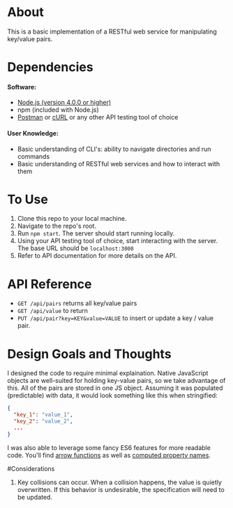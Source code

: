 # About
This is a basic implementation of a RESTful web service for manipulating key/value pairs.

# Dependencies

#### Software:
* [Node.js (version 4.0.0 or higher)](https://nodejs.org/en/download/)
* npm (included with Node.js)
* [Postman](https://www.getpostman.com/) or [cURL](https://curl.haxx.se/) or any other API testing tool of choice

#### User Knowledge:
* Basic understanding of CLI's: ability to navigate directories and run commands
* Basic understanding of RESTful web services and how to interact with them


# To Use
1. Clone this repo to your local machine.
2. Navigate to the repo's root.
3. Run `npm start`. The server should start running locally.
4. Using your API testing tool of choice, start interacting with the server. The base URL should be `localhost:3000`
5. Refer to API documentation for more details on the API.

# API Reference

* `GET /api/pairs` returns all key/value pairs
*  `GET /api/value` to return
*  `PUT /api/pair?key=KEY&value=VALUE` to insert or update a key / value pair.


# Design Goals and Thoughts
I designed the code to require minimal explaination. Native JavaScript objects are
well-suited for holding key-value pairs, so we take advantage of this. All of
the pairs are stored in one JS object. Assuming it was populated (predictable) with data, it would
look something like this when stringified:
```json
{
  "key_1": "value_1",
  "key_2": "value_2",
  ...
}
```

I was also able to leverage some fancy ES6 features for more readable code. You'll
find [arrow functions](https://developer.mozilla.org/en-US/docs/Web/JavaScript/Reference/Functions/Arrow_functions)
as well as [computed property names](https://developer.mozilla.org/en-US/docs/Web/JavaScript/Reference/Operators/Object_initializer#Computed_property_names).

#Considerations

1. Key collisions can occur. When a collision happens, the value is quietly overwritten. If this behavior is undesirable, the specification will need to be updated.

